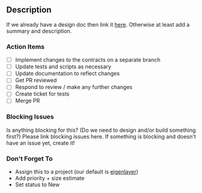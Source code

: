 ## Description

If we already have a design doc then link it [here]().
Otherwise at least add a summary and description.

### Action Items

- [ ] Implement changes to the contracts on a separate branch
- [ ] Update tests and scripts as necessary
- [ ] Update documentation to reflect changes
- [ ] Get PR reviewed
- [ ] Respond to review / make any further changes
- [ ] Create ticket for tests
- [ ] Merge PR

### Blocking Issues

Is anything blocking for this? (Do we need to design and/or build something first?)
Please link blocking issues here. If something is blocking and doesn't have an issue yet, create it!

### Don't Forget To

- Assign this to a project (our default is [eigenlayer](https://github.com/orgs/Layr-Labs/projects/3/))
- Add priority + size estimate
- Set status to New
